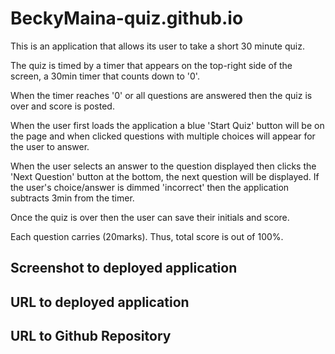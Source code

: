 # BeckyMaina-quiz.github.io
This is an application that allows its user to take a short 30 minute quiz.

The quiz is timed by a timer that appears on the top-right side of the screen, a 30min timer that counts down to '0'.

When the timer reaches '0' or all questions are answered then the quiz is over and score is posted.

When the user first loads the application a blue 'Start Quiz' button will be on the page and when clicked questions with multiple choices will appear for the user to answer.

When the user selects an answer to the question displayed then clicks the 'Next Question' button at the bottom, the next question will be displayed. If the user's choice/answer is dimmed 'incorrect' then the application subtracts 3min from the timer.

Once the quiz is over then the user can save their initials and score.

Each question carries (20marks). Thus, total score is out of 100%.




## Screenshot to deployed application



## URL to deployed application



## URL to Github Repository




